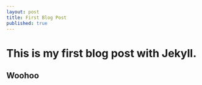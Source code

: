 ```yaml
---
layout: post
title: First Blog Post
published: true
---
```

# This is my first blog post with Jekyll.

## Woohoo